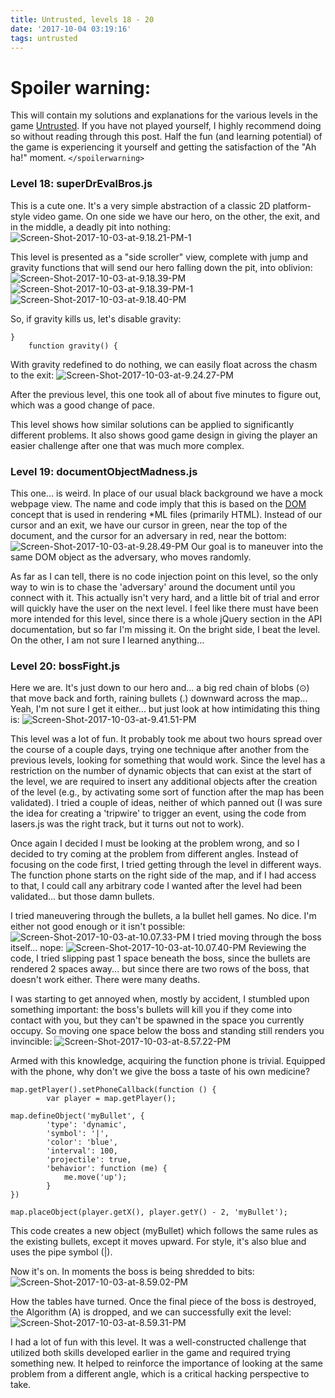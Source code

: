 ```yaml
---
title: Untrusted, levels 18 - 20
date: '2017-10-04 03:19:16'
tags: untrusted
---
```


# Spoiler warning:
This will contain my solutions and explanations for the various levels in the game [Untrusted](https://alexnisnevich.github.io/untrusted/). If you have not played yourself, I highly recommend doing so without reading through this post. Half the fun (and learning potential) of the game is experiencing it yourself and getting the satisfaction of the "Ah ha!" moment.
`</spoilerwarning>`

### Level 18: superDrEvalBros.js
This is a cute one. It's a very simple abstraction of a classic 2D platform-style video game. On one side we have our hero, on the other, the exit, and in the middle, a deadly pit into nothing:
![Screen-Shot-2017-10-03-at-9.18.21-PM-1](/assets/images/Screen-Shot-2017-10-03-at-9.18.21-PM-1.png)

This level is presented as a "side scroller" view, complete with jump and gravity functions that will send our hero falling down the pit, into oblivion:
![Screen-Shot-2017-10-03-at-9.18.39-PM](/assets/images/Screen-Shot-2017-10-03-at-9.18.39-PM.png)
![Screen-Shot-2017-10-03-at-9.18.39-PM-1](/assets/images/Screen-Shot-2017-10-03-at-9.18.39-PM-1.png)
![Screen-Shot-2017-10-03-at-9.18.40-PM](/assets/images/Screen-Shot-2017-10-03-at-9.18.40-PM.png)

So, if gravity kills us, let's disable gravity:
```
}
    function gravity() {
```
With gravity redefined to do nothing, we can easily float across the chasm to the exit:
![Screen-Shot-2017-10-03-at-9.24.27-PM](/assets/images/Screen-Shot-2017-10-03-at-9.24.27-PM.png)

After the previous level, this one took all of about five minutes to figure out, which was a good change of pace.

This level shows how similar solutions can be applied to significantly different problems. It also shows good game design in giving the player an easier challenge after one that was much more complex.

### Level 19: documentObjectMadness.js
This one... is weird. In place of our usual black background we have a mock webpage view. The name and code imply that this is based on the [DOM](https://en.wikipedia.org/wiki/Document_Object_Model) concept that is used in rendering \*ML files (primarily HTML). Instead of our cursor and an exit, we have our cursor in green, near the top of the document, and the cursor for an adversary in red, near the bottom:
![Screen-Shot-2017-10-03-at-9.28.49-PM](/assets/images/Screen-Shot-2017-10-03-at-9.28.49-PM.png)
Our goal is to maneuver into the same DOM object as the adversary, who moves randomly.

As far as I can tell, there is no code injection point on this level, so the only way to win is to chase the 'adversary' around the document until you connect with it. This actually isn't very hard, and a little bit of trial and error will quickly have the user on the next level. I feel like there must have been more intended for this level, since there is a whole jQuery section in the API documentation, but so far I'm missing it. On the bright side, I beat the level. On the other, I am not sure I learned anything...

### Level 20: bossFight.js
Here we are. It's just down to our hero and... a big red chain of blobs (⊙) that move back and forth, raining bullets (.) downward across the map... Yeah, I'm not sure I get it either... but just look at how intimidating this thing is:
![Screen-Shot-2017-10-03-at-9.41.51-PM](/assets/images/Screen-Shot-2017-10-03-at-9.41.51-PM.png)

This level was a lot of fun. 
It probably took me about two hours spread over the course of a couple days, trying one technique after another from the previous levels, looking for something that would work. Since the level has a restriction on the number of dynamic objects that can exist at the start of the level, we are required to insert any additional objects after the creation of the level (e.g., by activating some sort of function after the map has been validated). I tried a couple of ideas, neither of which panned out (I was sure the idea for creating a 'tripwire' to trigger an event, using the code from lasers.js was the right track, but it turns out not to work).

Once again I decided I must be looking at the problem wrong, and so I decided to try coming at the problem from different angles. Instead of focusing on the code first, I tried getting through the level in different ways. The function phone starts on the right side of the map, and if I had access to that, I could call any arbitrary code I wanted after the level had been validated... but those damn bullets.

I tried maneuvering through the bullets, a la bullet hell games. No dice. I'm either not good enough or it isn't possible:
![Screen-Shot-2017-10-03-at-10.07.33-PM](/assets/images/Screen-Shot-2017-10-03-at-10.07.33-PM.png)
I tried moving through the boss itself... nope:
![Screen-Shot-2017-10-03-at-10.07.40-PM](/assets/images/Screen-Shot-2017-10-03-at-10.07.40-PM.png)
Reviewing the code, I tried slipping past 1 space beneath the boss, since the bullets are rendered 2 spaces away... but since there are two rows of the boss, that doesn't work either. There were many deaths.

I was starting to get annoyed when, mostly by accident, I stumbled upon something important: the boss's bullets will kill you if they come into contact with you, but they can't be spawned in the space you currently occupy. So moving one space below the boss and standing still renders you invincible:
![Screen-Shot-2017-10-03-at-8.57.22-PM](/assets/images/Screen-Shot-2017-10-03-at-8.57.22-PM.png)

Armed with this knowledge, acquiring the function phone is trivial. Equipped with the phone, why don't we give the boss a taste of his own medicine?
```
map.getPlayer().setPhoneCallback(function () {
        var player = map.getPlayer();
        
map.defineObject('myBullet', {
        'type': 'dynamic',
        'symbol': '|',
        'color': 'blue',
        'interval': 100,
        'projectile': true,
        'behavior': function (me) {
            me.move('up');
        }
})

map.placeObject(player.getX(), player.getY() - 2, 'myBullet');
```
This code creates a new object (myBullet) which follows the same rules as the existing bullets, except it moves upward. For style, it's also blue and uses the pipe symbol (|).

Now it's on. In moments the boss is being shredded to bits:
![Screen-Shot-2017-10-03-at-8.59.02-PM](/assets/images/Screen-Shot-2017-10-03-at-8.59.02-PM.png)

How the tables have turned. Once the final piece of the boss is destroyed, the Algorithm (A) is dropped, and we can successfully exit the level:
![Screen-Shot-2017-10-03-at-8.59.31-PM](/assets/images/Screen-Shot-2017-10-03-at-8.59.31-PM.png)

I had a lot of fun with this level. It was a well-constructed challenge that utilized both skills developed earlier in the game and required trying something new. It helped to reinforce the importance of looking at the same problem from a different angle, which is a critical hacking perspective to take.

